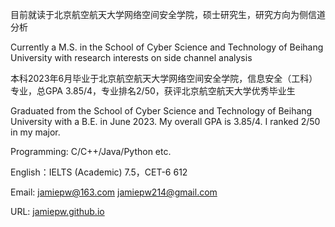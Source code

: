 目前就读于北京航空航天大学网络空间安全学院，硕士研究生，研究方向为侧信道分析  

Currently a M.S. in the School of Cyber Science and Technology of Beihang University with research interests on side channel analysis

本科2023年6月毕业于北京航空航天大学网络空间安全学院，信息安全（工科）专业，总GPA 3.85/4，专业排名2/50，获评北京航空航天大学优秀毕业生  

Graduated from the School of Cyber Science and Technology of Beihang University with a B.E. in June 2023. My overall GPA is 3.85/4. I ranked 2/50 in my major.

Programming: C/C++/Java/Python etc.

English：IELTS (Academic) 7.5，CET-6 612

Email: jamiepw@163.com jamiepw214@gmail.com

URL: [jamiepw.github.io](https://jamiepw.github.io/)

